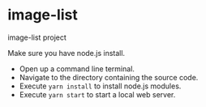 # image-list
image-list project

Make sure you have node.js install.
* Open up a command line terminal.
* Navigate to the directory containing the source code.
* Execute `yarn install` to install node.js modules.
* Execute `yarn start` to start a local web server.

